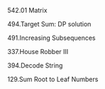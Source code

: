 542.01 Matrix

494.Target Sum: DP solution

491.Increasing Subsequences

337.House Robber III

394.Decode String

129.Sum Root to Leaf Numbers